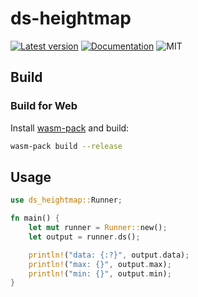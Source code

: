 # ds-heightmap

[![Latest version](https://img.shields.io/crates/v/ds-heightmap.svg)](https://crates.io/crates/ds-heightmap)
[![Documentation](https://docs.rs/ds-heightmap/badge.svg)](https://docs.rs/ds-heightmap)
![MIT](https://img.shields.io/badge/license-MIT-blue.svg)

## Build

### Build for Web

Install [wasm-pack](https://github.com/rustwasm/wasm-pack) and build:

```bash
wasm-pack build --release
```

## Usage

```rust
use ds_heightmap::Runner;

fn main() {
    let mut runner = Runner::new();
    let output = runner.ds();

    println!("data: {:?}", output.data);
    println!("max: {}", output.max);
    println!("min: {}", output.min);
}

```
